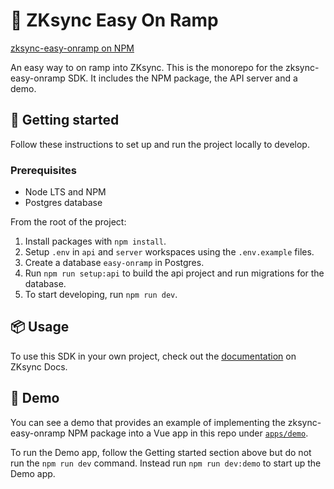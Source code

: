 # 🚀 ZKsync Easy On Ramp

[zksync-easy-onramp on NPM](https://www.npmjs.com/package/zksync-easy-onramp)

An easy way to on ramp into ZKsync. This is the monorepo for the zksync-easy-onramp SDK.
It includes the NPM package, the API server and a demo.

## 🏁 Getting started

Follow these instructions to set up and run the project locally to develop.

### Prerequisites

- Node LTS and NPM
- Postgres database

From the root of the project:

1. Install packages with `npm install`.
2. Setup `.env` in `api` and `server` workspaces using
    the `.env.example` files.
3. Create a database `easy-onramp` in Postgres.
4. Run `npm run setup:api` to build the api project
    and run migrations for the database.
5. To start developing, run `npm run dev`.

## 📦 Usage

To use this SDK in your own project, check out the
[documentation](https://docs.zksync.io/zksync-era/tooling/zksync-easy-onramp) on ZKsync Docs.

## 🌟 Demo

You can see a demo that provides an example of implementing the zksync-easy-onramp NPM package
into a Vue app in this repo under
[`apps/demo`](https://github.com/matter-labs/zksync-easy-onramp/blob/main/apps/demo).

To run the Demo app, follow the Getting started section above but do not run the `npm run dev`
command.
Instead run `npm run dev:demo` to start up the Demo app.
